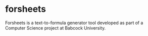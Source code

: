 # forsheets
Forsheets is a text-to-formula generator tool developed as part of a Computer Science project at Babcock University.
